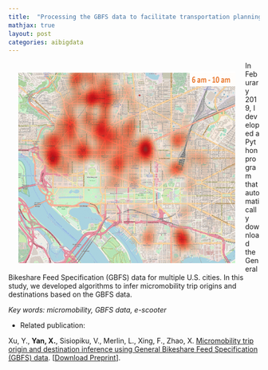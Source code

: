 ```yaml
---
title:  "Processing the GBFS data to facilitate transportation planning and decision-making"
mathjax: true
layout: post
categories: aibigdata
---
```


<img align="left" width="435" height="385" src="https://github.com/jacobyan0/jacobyan0.github.io/raw/master/images/ScooterDemand.gif" style="vertical-align:middle;margin:20px 20px"> In Feburary 2019, I developed a Python program that automatically download the General Bikeshare Feed Specification (GBFS) data for multiple U.S. cities. In this study, we developed algorithms to infer micromobility trip origins and destinations based on the GBFS data. 

*Key words: micromobility, GBFS data, e-scooter*

* Related publication:

Xu, Y., **Yan, X.**, Sisiopiku, V., Merlin, L., Xing, F., Zhao, X. <ins>Micromobility trip origin and destination inference using General Bikeshare Feed Specification (GBFS) data</ins>. [[Download Preprint](https://arxiv.org/pdf/2010.12006.pdf)].
